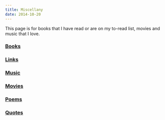 ```yaml
---
title: Miscellany
date: 2014-10-20
---
```


This page is for books that I have read or are on my to-read list, movies
and music that I love.

### [Books](books.html)
### [Links](links.html)
### [Music](music.html)
### [Movies](movies.html)
### [Poems](poems.html)
### [Quotes](quotes.html)

